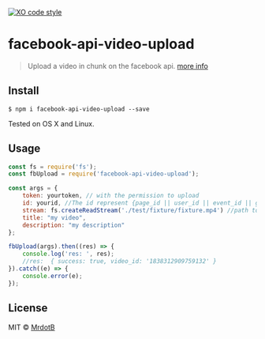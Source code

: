 [![XO code style](https://img.shields.io/badge/code_style-XO-5ed9c7.svg)](https://github.com/sindresorhus/xo)

# facebook-api-video-upload
> Upload a video in chunk on the facebook api. [more info](https://developers.facebook.com/docs/graph-api/video-uploads)

## Install
```
$ npm i facebook-api-video-upload --save
```
Tested on OS X and Linux.

## Usage
```javascript
const fs = require('fs');
const fbUpload = require('facebook-api-video-upload');

const args = {
	token: yourtoken, // with the permission to upload
	id: yourid, //The id represent {page_id || user_id || event_id || group_id}
	stream: fs.createReadStream('./test/fixture/fixture.mp4') //path to the video,
	title: "my video",
	description: "my description"
};

fbUpload(args).then((res) => {
	console.log('res: ', res);
	//res:  { success: true, video_id: '1838312909759132' }
}).catch((e) => {
	console.error(e);
});
```

## License
MIT © [MrdotB](https://github.com/MRdotB)
